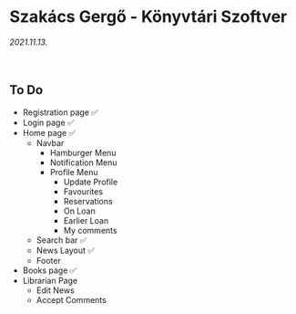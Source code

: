 # Szakács Gergő - Könyvtári Szoftver

_2021.11.13._
<br /><br /><br />

## To Do

- Registration page ✅
- Login page ✅
- Home page ✅
  - Navbar
    - Hamburger Menu
    - Notification Menu
    - Profile Menu
      - Update Profile
      - Favourites
      - Reservations
      - On Loan
      - Earlier Loan
      - My comments
  - Search bar ✅
  - News Layout ✅
  - Footer
- Books page ✅
- Librarian Page
  - Edit News
  - Accept Comments
